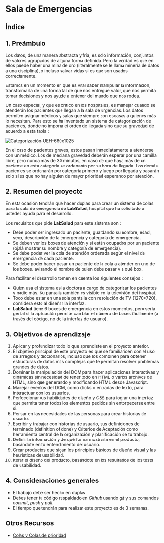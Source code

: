 # Sala de Emergencias

## Índice

## 1. Preámbulo

Los datos, de una manera abstracta y fría, es solo información, conjuntos de
valores agrupados de alguna forma definida. Pero la verdad es que en ellos
puede haber una mina de oro (literalmente se le llama minería de datos a una
disciplina), o incluso salvar vidas si es que son usados correctamente.

Estamos en un momento en que es vital saber manipular la información,
transformarla de una forma tal de que nos entregue valor, que nos permita tomar
decisiones y nos ayude a entener del mundo que nos rodea.

Un caso especial, y que es crítico en los hospitales, es manejar cuándo se
atenderán los pacientes que llegan a la sala de urgencias. Los datos permiten
asignar médicos y salas que siempre son escasas a quienes más lo necesitan. Para
esto se ha inventado un sistema de categorización de pacientes, donde no importa
el orden de llegada sino que su gravedad de acuerdo a esta tabla :

![Categorización-UEH-660x1025](https://user-images.githubusercontent.com/7809496/71842401-4d6b4e00-30a0-11ea-9784-910bcc7b2a8a.png)

En el caso de pacientes graves, estos pasan inmediatamente a atenderse con un
médico. Los de mediana gravedad deberán esperar por una camilla libre, pero
nunca más de 30 minutos, en caso de que haya más de un paciente en esta
categoría se ordenarán por su hora de llegada. Los demás pacientes se ordenarán
por categoría primero y luego por llegada y pasarán solo si es que no hay
alguien de mayor prioridad esperando por atención.

## 2. Resumen del proyecto

En esta ocasión tendrán que hacer duplas para crear un sistema de colas para la
sala de emergencia de __LabSalud__, hospital que ha solicitado a ustedes ayuda
para el desarrollo.

Los requisitos que pide __LabSalud__ para este sistema son :

* Debe poder ser ingresado un paciente, guardando su nombre, edad, sexo,
descripción de la emergencia y categoría de emergencia.
* Se deben ver los boxes de atención y si están ocupados por un paciente (ojalá
mostrar su nombre y categoría de emergencia).
* Se debe poder ver la cola de atención ordenada según el nivel de emergencia
de cada paciente.
* Se debe poder hacer pasar un paciente de la cola a atender en uno de los
boxes, avisando el nombre de quien debe pasar y a qué box.

Para facilitar el desarrollo tomen en cuenta los siguientes consejos :

* Quien usa el sistema es la doctora a cargo de categorizar los pacientes y
nadie más. Su pantalla también es visible en la televisión del hospital.
* Todo debe estar en una sola pantalla con resolución de TV (1270*720),
considera esto al diseñar la interfaz.
* __LabSalud__ tiene 6 boxes de emergencia en estos momentos, pero sería genial
si la aplicación permite cambiar el número de boxes fácilmente (a través del
código, no de la interfaz de usuario).

## 3. Objetivos de aprendizaje

1. Aplicar y profundizar todo lo que aprendiste en el proyecto anterior.
2. El objetivo principal de este proyecto es que se familiaricen con el uso de
arreglos y diccionarios, incluso que los combinen para obtener estructuras de
datos más complejas que te permitan resolver problemas grandes de datos.
3. Dominar la manipulación del DOM para hacer aplicaciones interactivas y
dinámicas sin necesidad de tener todo en HTML o varios archivos de HTML, sino
que generando y modificando HTML desde Javascript.
4. Manejar eventos del DOM, como clicks o entradas de texto, para interactuar
con los usuarios.
5. Perfeccionar tus habilidades de diseño y CSS para lograr una interfaz que
permita tener todos los elementos pedidos sin entorpecerse entre si.
6. Pensar en las necesidades de las personas para crear historias de usuario.
7. Escribir y trabajar con historias de usuario, sus definiciones de terminado
(definition of done) y Criterios de Aceptación como herramienta central de la
organización y planificación de tu trabajo.
8. Definir la información y de qué forma mostrarla en el producto, basándote en
tu entendimiento del usuario.
9. Crear productos que sigan los principios básicos de diseño visual y las
heurísticas de usabilidad.
10. Iterar el diseño del producto, basándote en los resultados de los tests de usabilidad.

## 4. Consideraciones generales

* El trabajo debe ser hecho en duplas
* Debes tener tu código respaldado en *Github* usando *git* y sus comandos
*commit*, *push* y *pull*.
* El tiempo que tendrán para realizar este proyecto es de 3 semanas.

## Otros Recursos

* [Colas y Colas de prioridad](https://medium.com/laboratoria-developers/queues-in-javascript-2602677c9c3b)
